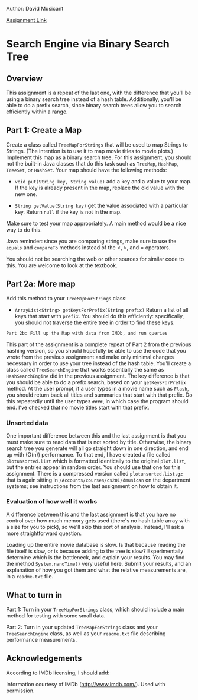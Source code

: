 Author: David Musicant

[Assignment Link](https://www.cs.carleton.edu/faculty/dmusicant/cs201w17/searchtree.html)


# Search Engine via Binary Search Tree

## Overview

This assignment is a repeat of the last one, with the difference that you'll be using a binary search tree instead of a hash table. Additionally, you'll be able to do a prefix search, since binary search trees allow you to search efficiently within a range.

## Part 1: Create a Map

Create a class called `TreeMapForStrings` that will be used to map Strings to Strings. (The intention is to use it to map movie titles to movie plots.) Implement this map as a binary search tree. For this assignment, you should not the built-in Java classes that do this task such as `TreeMap`, `HashMap`, `TreeSet`, or `HashSet`. Your map should have the following methods:

* `void put(String key, String value)`
add a key and a value to your map. If the key is already present in the map, replace the old value with the new one.

* `String getValue(String key)`
get the value associated with a particular key. Return `null` if the key is not in the map.

Make sure to test your map appropriately. A main method would be a nice way to do this.

Java reminder: since you are comparing strings, make sure to use the `equals` and `compareTo` methods instead of the <, >, and = operators.

You should not be searching the web or other sources for similar code to this. You are welcome to look at the textbook.

## Part 2a: More map

Add this method to your `TreeMapForStrings` class:

* `ArrayList<String> getKeysForPrefix(String prefix)`
Return a list of all keys that start with `prefix`. You should do this efficiently: specifically, you should not traverse the entire tree in order to find these keys.

`Part 2b: Fill up the Map with data from IMDb, and run queries`

This part of the assignment is a complete repeat of Part 2 from the previous hashing version, so you should hopefully be able to use the code that you wrote from the previous assignment and make only minimal changes necessary in order to use your tree instead of the hash table. You'll create a class called `TreeSearchEngine` that works essentially the same as `HashSearchEngine` did in the previous assignment. The key difference is that you should be able to do a prefix search, based on your `getKeysForPrefix` method. At the user prompt, if a user types in a movie name such as `Flash`, you should return back all titles and summaries that start with that prefix. Do this repeatedly until the user types `####`, in which case the program should end. I've checked that no movie titles start with that prefix.

### Unsorted data

One important difference between this and the last assignment is that you must make sure to read data that is not sorted by title. Otherwise, the binary search tree you generate will all go straight down in one direction, and end up with \(O(n)\) performance. To that end, I have created a file called `plotunsorted.list` which is formatted identically to the original `plot.list`, but the entries appear in random order. You should use that one for this assignment. There is a compressed version called `plotunsorted.list.gz` that is again sitting in `/Accounts/courses/cs201/dmusican` on the department systems; see instructions from the last assignment on how to obtain it.

### Evaluation of how well it works
A difference between this and the last assignment is that you have no control over how much memory gets used (there's no hash table array with a size for you to pick), so we'll skip this sort of analysis. Instead, I'll ask a more straightforward question.

Loading up the entire movie database is slow. Is that because reading the file itself is slow, or is because adding to the tree is slow? Experimentally determine which is the bottleneck, and explain your results. You may find the method `System.nanoTime()` very useful here. Submit your results, and an explanation of how you got them and what the relative measurements are, in a `readme.txt` file.

## What to turn in

Part 1: Turn in your `TreeMapForStrings` class, which should include a main method for testing with some small data.

Part 2: Turn in your updated `TreeMapForStrings` class and your `TreeSearchEngine` class, as well as your `readme.txt` file describing performance measurements.

## Acknowledgements

According to IMDb licensing, I should add:

Information courtesy of IMDb (http://www.imdb.com/). Used with permission.
